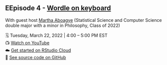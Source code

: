 ## EEpisode 4 - [Wordle on keyboard](https://github.com/dukecct/coding-out-loud/tree/main/04-wordle)

With guest host [Martha Aboagye](https://github.com/AbMartha) (Statistical Science and Computer Science double major with a minor in Philosophy, Class of 2022)

:spiral_calendar: Tuesday, March 22, 2022 | 4:00 – 5:00 PM EST  
:tv: [Watch on YouTube](https://youtu.be/9ld-9fLiv4E)  
:cloud: [Get started on RStudio Cloud](https://rstudio.cloud/project/3769535)  
:file_folder: [See source code on GitHub](https://github.com/dukecct/coding-out-loud/tree/main/04-wordle) 
